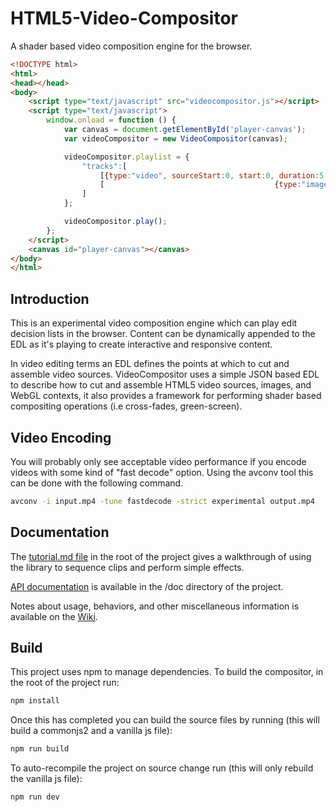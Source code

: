 # HTML5-Video-Compositor
A shader based video composition engine for the browser.

```HTML
<!DOCTYPE html>
<html>
<head></head>
<body>
    <script type="text/javascript" src="videocompositor.js"></script>
    <script type="text/javascript">
        window.onload = function () {
            var canvas = document.getElementById('player-canvas');
            var videoCompositor = new VideoCompositor(canvas);

            videoCompositor.playlist = {
                "tracks":[
                    [{type:"video", sourceStart:0, start:0, duration:5, src:"video1.mp4", id:"1"},                      {type:"video", sourceStart:0, start:7.5, duration:5, src:"video2.mp4", id:"3"}],
                    [                                      {type:"image", start:2.5, duration:5, src:"image.png", id:"2"}]
                ]
            };

            videoCompositor.play();
        };
    </script>
    <canvas id="player-canvas"></canvas>
</body>
</html>

```



## Introduction
This is an experimental video composition engine which can play edit decision lists in the browser. Content can be dynamically appended to the EDL as it's playing to create interactive and responsive content.

In video editing terms an EDL defines the points at which to cut and assemble video sources. VideoCompositor uses a simple JSON based EDL to describe how to cut and assemble HTML5 video sources, images, and WebGL contexts, it also provides a framework for performing shader based compositing operations (i.e cross-fades, green-screen).

## Video Encoding
You will probably only see acceptable video performance if you encode videos with some kind of "fast decode" option. Using the avconv tool this can be done with the following command.

```Bash
avconv -i input.mp4 -tune fastdecode -strict experimental output.mp4
```


## Documentation

The [tutorial.md file](https://github.com/bbc/html5-video-compositor/blob/master/tutorial/tutorial.md) in the root of the project gives a walkthrough of using the library to sequence clips and perform simple effects.

[API documentation](https://github.com/bbc/html5-video-compositor/tree/master/doc) is available in the /doc directory of the project.

Notes about usage, behaviors, and other miscellaneous information is available on the [Wiki](https://github.com/bbc/html5-video-compositor/wiki).


## Build

This project uses npm to manage dependencies. To build the compositor, in the root of the project run:

```Bash
npm install
```

Once this has completed you can build the source files by running (this will build a commonjs2 and a vanilla js file):

```Bash
npm run build
```

To auto-recompile the project on source change run (this will only rebuild the vanilla js file):
```Bash
npm run dev
```
